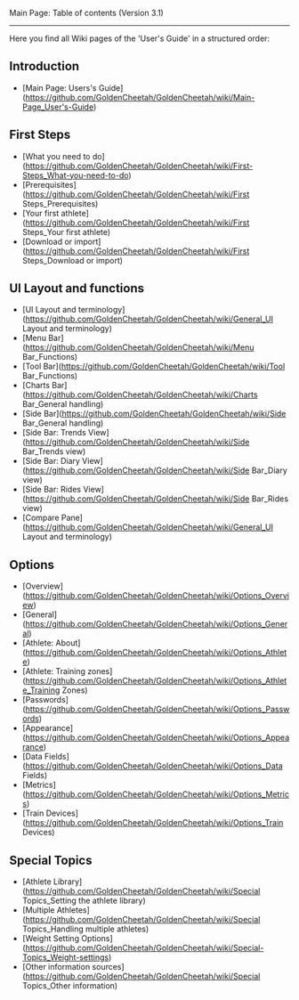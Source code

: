 Main Page: Table of contents (Version 3.1)
***

Here you find all Wiki pages of the 'User's Guide' in a structured order:

## Introduction

* [Main Page: Users's Guide] (https://github.com/GoldenCheetah/GoldenCheetah/wiki/Main-Page_User's-Guide)

## First Steps

* [What you need to do] (https://github.com/GoldenCheetah/GoldenCheetah/wiki/First-Steps_What-you-need-to-do)
* [Prerequisites] (https://github.com/GoldenCheetah/GoldenCheetah/wiki/First Steps_Prerequisites)
* [Your first athlete] (https://github.com/GoldenCheetah/GoldenCheetah/wiki/First Steps_Your first athlete) 
* [Download or import] (https://github.com/GoldenCheetah/GoldenCheetah/wiki/First Steps_Download or import) 


## UI Layout and functions

* [UI Layout and terminology] (https://github.com/GoldenCheetah/GoldenCheetah/wiki/General_UI Layout and terminology)
* [Menu Bar] (https://github.com/GoldenCheetah/GoldenCheetah/wiki/Menu Bar_Functions)
* [Tool Bar](https://github.com/GoldenCheetah/GoldenCheetah/wiki/Tool Bar_Functions)
* [Charts Bar](https://github.com/GoldenCheetah/GoldenCheetah/wiki/Charts Bar_General handling)
* [Side Bar](https://github.com/GoldenCheetah/GoldenCheetah/wiki/Side Bar_General handling)
* [Side Bar: Trends View](https://github.com/GoldenCheetah/GoldenCheetah/wiki/Side Bar_Trends view)
* [Side Bar: Diary View](https://github.com/GoldenCheetah/GoldenCheetah/wiki/Side Bar_Diary view)
* [Side Bar: Rides View](https://github.com/GoldenCheetah/GoldenCheetah/wiki/Side Bar_Rides view)
* [Compare Pane](https://github.com/GoldenCheetah/GoldenCheetah/wiki/General_UI Layout and terminology)


## Options

* [Overview] (https://github.com/GoldenCheetah/GoldenCheetah/wiki/Options_Overview)
* [General] (https://github.com/GoldenCheetah/GoldenCheetah/wiki/Options_General)
* [Athlete: About] (https://github.com/GoldenCheetah/GoldenCheetah/wiki/Options_Athlete)
* [Athlete: Training zones] (https://github.com/GoldenCheetah/GoldenCheetah/wiki/Options_Athlete_Training Zones)
* [Passwords] (https://github.com/GoldenCheetah/GoldenCheetah/wiki/Options_Passwords)
* [Appearance] (https://github.com/GoldenCheetah/GoldenCheetah/wiki/Options_Appearance)
* [Data Fields] (https://github.com/GoldenCheetah/GoldenCheetah/wiki/Options_Data Fields)
* [Metrics] (https://github.com/GoldenCheetah/GoldenCheetah/wiki/Options_Metrics)
* [Train Devices] (https://github.com/GoldenCheetah/GoldenCheetah/wiki/Options_Train Devices)



## Special Topics

* [Athlete Library] (https://github.com/GoldenCheetah/GoldenCheetah/wiki/Special Topics_Setting the athlete library)
* [Multiple Athletes] (https://github.com/GoldenCheetah/GoldenCheetah/wiki/Special Topics_Handling multiple athletes)
* [Weight Setting Options] (https://github.com/GoldenCheetah/GoldenCheetah/wiki/Special-Topics_Weight-settings)
* [Other information sources] (https://github.com/GoldenCheetah/GoldenCheetah/wiki/Special Topics_Other information)
